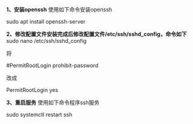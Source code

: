 **1、安装openssh**
使用如下命令安装openssh

sudo apt install openssh-server

**2、修改配置文件安装完成后修改配置文件/etc/ssh/sshd_config，命令如下**
sudo nano /etc/ssh/sshd_config

将

#PermitRootLogin prohibit-password

改成

PermitRootLogin yes

**3、重启服务**
使用如下命令程序ssh服务

sudo systemctl restart ssh